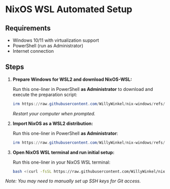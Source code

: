 # NixOS WSL Automated Setup

## Requirements

- Windows 10/11 with virtualization support
- PowerShell (run as Administrator)
- Internet connection

## Steps

1. **Prepare Windows for WSL2 and download NixOS-WSL:**

   Run this one-liner in PowerShell **as Administrator** to download and execute the preparation script:
   ```powershell
   irm https://raw.githubusercontent.com/WillyWinkel/nix-windows/refs/heads/main/01-prepare-wsl.ps1 | iex
   ```
   _Restart your computer when prompted._

2. **Import NixOS as a WSL2 distribution:**

   Run this one-liner in PowerShell **as Administrator**:
   ```powershell
   irm https://raw.githubusercontent.com/WillyWinkel/nix-windows/refs/heads/main/02-import-nixos.ps1 | iex
   ```

3. **Open NixOS WSL terminal and run initial setup:**

   Run this one-liner in your NixOS WSL terminal:
   ```bash
   bash <(curl -fsSL https://raw.githubusercontent.com/WillyWinkel/nix-windows/refs/heads/main/03-nixos-initial-setup.sh)
   ```

_Note: You may need to manually set up SSH keys for Git access._
